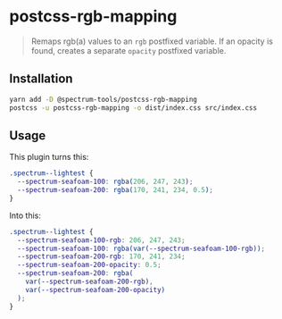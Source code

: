 # postcss-rgb-mapping

> Remaps rgb(a) values to an `rgb` postfixed variable. If an opacity is found, creates a separate `opacity` postfixed variable.

## Installation

```sh
yarn add -D @spectrum-tools/postcss-rgb-mapping
postcss -u postcss-rgb-mapping -o dist/index.css src/index.css
```

## Usage

This plugin turns this:

```css
.spectrum--lightest {
  --spectrum-seafoam-100: rgba(206, 247, 243);
  --spectrum-seafoam-200: rgba(170, 241, 234, 0.5);
}
```

Into this:

```css
.spectrum--lightest {
  --spectrum-seafoam-100-rgb: 206, 247, 243;
  --spectrum-seafoam-100: rgba(var(--spectrum-seafoam-100-rgb));
  --spectrum-seafoam-200-rgb: 170, 241, 234;
  --spectrum-seafoam-200-opacity: 0.5;
  --spectrum-seafoam-200: rgba(
    var(--spectrum-seafoam-200-rgb),
    var(--spectrum-seafoam-200-opacity)
  );
}
```
